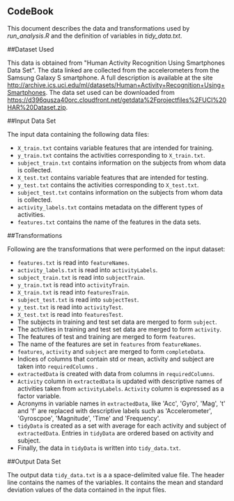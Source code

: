 CodeBook
---------------------------------------------------------------
This document describes the data and transformations used by *run_analysis.R* and the definition of variables in *tidy_data.txt*.

##Dataset Used

This data is obtained from "Human Activity Recognition Using Smartphones Data Set". The data linked are collected from the accelerometers from the Samsung Galaxy S smartphone. A full description is available at the site <http://archive.ics.uci.edu/ml/datasets/Human+Activity+Recognition+Using+Smartphones>.
The data set used can be downloaded from  <https://d396qusza40orc.cloudfront.net/getdata%2Fprojectfiles%2FUCI%20HAR%20Dataset.zip>.

##Input Data Set

The input data containing the following data files:

- `X_train.txt` contains variable features that are intended for training.
- `y_train.txt` contains the activities corresponding to `X_train.txt`.
- `subject_train.txt` contains information on the subjects from whom data is collected.
- `X_test.txt` contains variable features that are intended for testing.
- `y_test.txt` contains the activities corresponding to `X_test.txt`.
- `subject_test.txt` contains information on the subjects from whom data is collected.
- `activity_labels.txt` contains metadata on the different types of activities.
- `features.txt` contains the name of the features in the data sets.

##Transformations

Following are the transformations that were performed on the input dataset:

- `features.txt` is read into `featureNames`.
- `activity_labels.txt` is read into `activityLabels`.
- `subject_train.txt` is read into `subjectTrain`.
- `y_train.txt` is read into `activityTrain`.
- `X_train.txt` is read into `featuresTrain`.
- `subject_test.txt` is read into `subjectTest`.
- `y_test.txt` is read into `activityTest`.
- `X_test.txt` is read into `featuresTest`.
- The subjects in training and test set data are merged to form `subject`.
- The activities in training and test set data are merged to form `activity`.
- The features of test and training are merged to form `features`.
- The name of the features are set in `features` from `featureNames`.
- `features`, `activity` and `subject` are merged to form `completeData`.
- Indices of columns that contain std or mean, activity and subject are taken into `requiredColumns` .
- `extractedData` is created with data from columns in `requiredColumns`.
- `Activity` column in `extractedData` is updated with descriptive names of activities taken from `activityLabels`. `Activity` column is expressed as a factor variable.
- Acronyms in variable names in `extractedData`, like 'Acc', 'Gyro', 'Mag', 't' and 'f' are replaced with descriptive labels such as 'Accelerometer', 'Gyroscpoe', 'Magnitude', 'Time' and 'Frequency'.
- `tidyData` is created as a set with average for each activity and subject of `extractedData`. Entries in `tidyData` are ordered based on activity and subject.
- Finally, the data in `tidyData` is written into `tidy_data.txt`.

##Output Data Set

The output data `tidy_data.txt` is a a space-delimited value file. The header line contains the names of the variables. It contains the mean and standard deviation values of the data contained in the input files. 